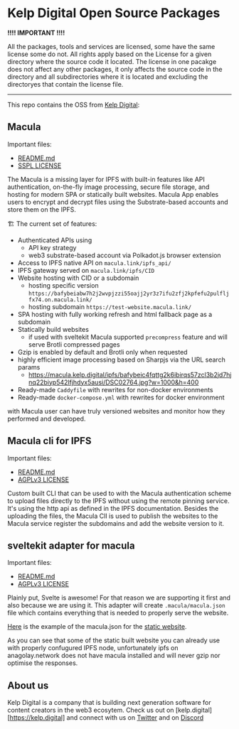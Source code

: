 # Kelp Digital Open Source Packages

**!!!! IMPORTANT !!!!**

All the packages, tools and services are licensed, some have the same license some do not. All rights apply based on the License for a given directory where the source code it located. The license in one pacakge does not affect any other packages, it only affects the source code in the directory and all subdirectories where it is located and excluding the directoryes that contain the license file.

---

This repo contains the OSS from [Kelp Digital](https://kelp.digital):

## __Macula__

Important files:

- [README.md](./services/macula/README.md)
- [SSPL LICENSE](./services/macula/LICENSE)

The Macula is a missing layer for IPFS with built-in features like API authentication, on-the-fly image processing, secure file storage, and hosting for modern SPA or statically built websites. Macula App enables users to encrypt and decrypt files using the Substrate-based accounts and store them on the IPFS.

🏗️ The current set of features:

- Authenticated APIs using
  - API key strategy
  - web3 substrate-based account via Polkadot.js browser extension
- Access to IPFS native API on `macula.link/ipfs_api/`
- IPFS gateway served on `macula.link/ipfs/CID`
- Website hosting with CID or a subdomain
  - hosting specific version `https://bafybeiabw7h2j2wvpjzzi55oajj2yr3z7ifu2zfj2kpfefu2pulfljfx74.on.macula.link/`
  - hosting subdomain `https://test-website.macula.link/`
- SPA hosting with fully working refresh and html fallback page as a subdomain
- Statically build websites
  - if used with sveltekit Macula supported `precompress` feature and will serve Brotli compressed pages
- Gzip is enabled by default and Brotli only when requested
- highly efficient image processing based on Sharpjs via the URL search params
  - https://macula.kelp.digital/ipfs/bafybeic4fqttg2k6ibirqs57zcl3b2jd7hjnq22biyp542lfjhdyx5ausi/DSC02764.jpg?w=1000&h=400
- Ready-made `Caddyfile` with rewrites for non-docker environments
- Ready-made `docker-compose.yml` with rewrites for docker environment

with Macula user can have truly versioned websites and monitor how they performed and developed.

## __Macula cli for IPFS__

Important files:

- [README.md](./tools/ipfs-cli/README.md)
- [AGPLv3 LICENSE](./tools/ipfs-cli/LICENSE)

Custom built CLI that can be used to with the Macula authentication scheme to upload files directly to the IPFS without using the remote pinning service. It's using the http api as defined in the IPFS documentation. Besides the uploading the files, the Macula ClI is used to publish the websites to the Macula service register the subdomains and add the website version to it.

## __sveltekit adapter for macula__

Important files:

- [README.md](./tools/sveltekit-adapter-macula/README.md)
- [AGPLv3 LICENSE](./tools/sveltekit-adapter-macula/LICENSE)

Plainly put, Svelte is awesome! For that reason we are supporting it first and also because we are using it. This adapter will create `.macula/macula.json` file which contains everything that is needed to properly serve the website.

[Here](https://bafybeihonkvcaf5riqp6figuoe7l2nxrc6w3spnrqlioviabkda46k4ffe.ipfs.anagolay.network/macula.json) is the example of the macula.json for the [static website](https://bafybeihonkvcaf5riqp6figuoe7l2nxrc6w3spnrqlioviabkda46k4ffe.ipfs.anagolay.network).

As you can see that some of the static built website you can already use with properly confugured IPFS node, unfortunately ipfs on anagolay.network does not have macula installed and will never gzip nor optimise the responses.

## About us

Kelp Digital is a company that is building next generation software for content creators in the web3 ecosytem. Check us out on [kelp.digital][https://kelp.digital] and connect with us on [Twitter](https://twitter.com/kelp_digital) and on [Discord](https://discordapp.com/invite/fanBk5deyq)
